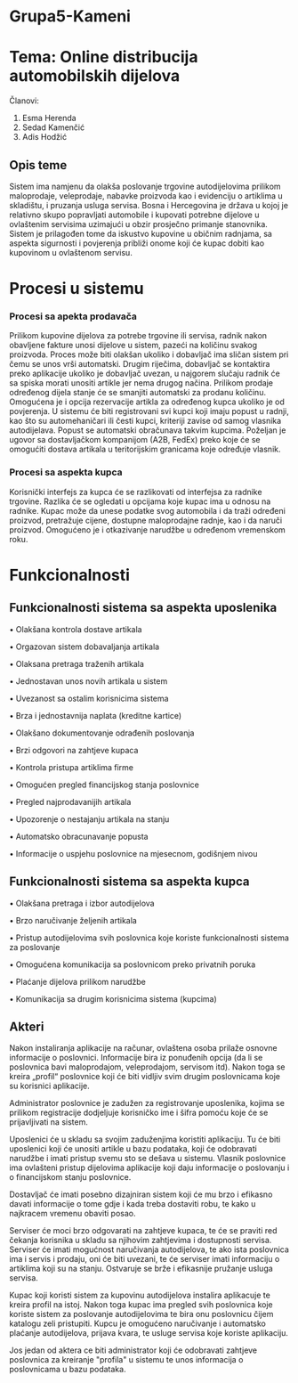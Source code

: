 # Grupa5-Kameni
 
# Tema: Online distribucija automobilskih dijelova

Članovi:
  1. Esma Herenda
  2. Sedad Kamenčić
  3. Adis Hodžić
  
  
## Opis teme 

Sistem ima namjenu da olakša poslovanje trgovine autodijelovima prilikom maloprodaje, veleprodaje, nabavke proizvoda kao i evidenciju o artiklima u skladištu, i pruzanja usluga servisa.
Bosna i Hercegovina je država u kojoj je relativno skupo popravljati automobile i kupovati potrebne dijelove u ovlaštenim servisima uzimajući u obzir prosječno primanje stanovnika. Sistem je prilagođen tome da iskustvo kupovine u običnim radnjama, sa aspekta sigurnosti i povjerenja približi onome koji će kupac dobiti kao kupovinom u ovlaštenom servisu.

# Procesi u sistemu

### Procesi sa apekta prodavača

Prilikom kupovine dijelova za potrebe trgovine ili servisa, radnik nakon obavljene fakture unosi dijelove u sistem, pazeći na količinu svakog proizvoda. Proces može biti olakšan ukoliko i dobavljač ima sličan sistem pri čemu se unos vrši automatski. Drugim riječima, dobavljač se kontaktira preko aplikacije ukoliko je dobavljač uvezan, u najgorem slučaju radnik će sa spiska morati unositi artikle jer nema drugog načina. Prilikom prodaje određenog dijela stanje će se smanjiti automatski za prodanu količinu. Omogućena je i opcija rezervacije artikla za određenog kupca ukoliko je od povjerenja. U sistemu će biti registrovani svi kupci koji imaju popust u radnji, kao što su automehaničari ili česti kupci, kriteriji zavise od samog vlasnika autodijelava. Popust se automatski obračunava takvim kupcima. Poželjan je ugovor sa dostavljačkom kompanijom (A2B, FedEx) preko koje će se omogućiti dostava artikala u teritorijskim granicama koje određuje vlasnik. 

### Procesi sa aspekta kupca
Korisnički interfejs za kupca će se razlikovati od interfejsa za radnike trgovine. Razlika će se ogledati u opcijama koje kupac ima u odnosu na radnike. Kupac može da unese podatke svog automobila i da traži određeni proizvod, pretražuje cijene, dostupne maloprodajne radnje, kao i da naruči proizvod. Omogućeno je i otkazivanje narudžbe u određenom vremenskom roku.

# Funkcionalnosti

## Funkcionalnosti sistema sa aspekta uposlenika

•	Olakšana kontrola dostave artikala

•	Orgazovan sistem dobavaljanja artikala

•	Olaksana pretraga traženih artikala

•	Jednostavan unos novih artikala u sistem

•	Uvezanost sa ostalim korisnicima sistema 

•	Brza i jednostavnija naplata (kreditne kartice) 

•	Olakšano dokumentovanje odrađenih poslovanja

•	Brzi odgovori na zahtjeve kupaca

•	Kontrola pristupa artiklima firme

•	Omogućen pregled financijskog stanja poslovnice 

•	Pregled najprodavanijih artikala

•	Upozorenje o nestajanju artikala na stanju

•	Automatsko obracunavanje popusta

•	Informacije o uspjehu poslovnice na mjesecnom, godišnjem nivou

## Funkcionalnosti sistema sa aspekta kupca

•	Olakšana pretraga i izbor autodijelova

•	Brzo naručivanje željenih artikala

•	Pristup autodijelovima svih poslovnica koje koriste funkcionalnosti sistema za poslovanje

•	Omogućena komunikacija sa poslovnicom preko privatnih poruka

•	Plaćanje dijelova prilikom narudžbe

•	Komunikacija sa drugim korisnicima sistema (kupcima)

## Akteri

Nakon instaliranja aplikacije na računar, ovlaštena osoba prilaže osnovne informacije o poslovnici. Informacije bira iz ponuđenih opcija (da li se poslovnica bavi maloprodajom, veleprodajom, servisom itd). Nakon toga se kreira „profil“ poslovnice koji će biti vidljiv svim drugim poslovnicama koje su korisnici aplikacije.

Administrator poslovnice je zadužen za registrovanje uposlenika, kojima se prilikom registracije dodjeljuje korisničko ime i šifra pomoću koje će se prijavljivati na sistem. 

Uposlenici će u skladu sa svojim zaduženjima koristiti aplikaciju. 
Tu će biti uposlenici koji će unositi artikle u bazu podataka, koji će odobravati narudžbe i imati pristup svemu sto se dešava u sistemu. Vlasnik poslovnice ima ovlašteni pristup dijelovima aplikacije koji daju informacije o poslovanju i o financijskom stanju poslovnice.

Dostavljač će imati posebno dizajniran sistem koji će mu brzo i efikasno davati informacije o tome gdje  i kada treba dostaviti robu, te kako u najkracem vremenu obaviti posao.

Serviser će moci brzo odgovarati na zahtjeve kupaca, te će se praviti red čekanja korisnika u skladu sa njihovim zahtjevima i dostupnosti servisa. Serviser će imati mogućnost naručivanja autodijelova, te ako ista poslovnica ima i servis i prodaju, oni će biti uvezani, te će serviser imati informaciju o artiklima koji su na stanju. Ostvaruje se brže i efikasnije pružanje usluga servisa.

Kupac koji koristi sistem za kupovinu autodijelova instalira aplikacuje te kreira profil na istoj. Nakon toga kupac ima pregled svih poslovnica koje koriste sistem za poslovanje autodijelovima te bira onu poslovnicu čijem katalogu zeli pristupiti. Kupcu je omogućeno naručivanje i automatsko plaćanje autodijelova, prijava kvara, te usluge servisa koje koriste aplikaciju.

Jos jedan od aktera ce biti administrator koji će odobravati zahtjeve poslovnica za kreiranje "profila" u sistemu te unos informacija o poslovnicama u bazu podataka.
